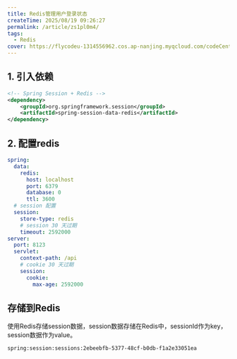 ```yaml
---
title: Redis管理用户登录状态
createTime: 2025/08/19 09:26:27
permalink: /article/zs1pl0m4/
tags:
  - Redis
cover: https://flycodeu-1314556962.cos.ap-nanjing.myqcloud.com/codeCenterImg/496a940d9a8095dd63d22e97dd8a2a34.jpg
---
```

<ImageCard
image="https://flycodeu-1314556962.cos.ap-nanjing.myqcloud.com/codeCenterImg/496a940d9a8095dd63d22e97dd8a2a34.jpg"
href="/"
width=400
center=true
/>

## 1. 引入依赖
```xml
<!-- Spring Session + Redis -->
<dependency>
    <groupId>org.springframework.session</groupId>
    <artifactId>spring-session-data-redis</artifactId>
</dependency>
```

## 2. 配置redis
```yml
spring:
  data:
    redis:
      host: localhost
      port: 6379
      database: 0
      ttl: 3600
  # session 配置
  session:
    store-type: redis
    # session 30 天过期
    timeout: 2592000
server:
  port: 8123
  servlet:
    context-path: /api
    # cookie 30 天过期
    session:
      cookie:
        max-age: 2592000

```

## 存储到Redis
使用Redis存储session数据，session数据存储在Redis中，sessionId作为key，session数据作为value。
```
spring:session:sessions:2ebeebfb-5377-48cf-b0db-f1a2e33051ea
```